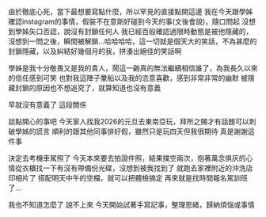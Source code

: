 由於徹底心死，當下最想要寫點什麼，所以罕見的直接點開這邊
我在今天跟學姊確認instagram的事情，假裝不在意剛好碰到今天的事(文後會說)，隨口問起
沒想到學姊矢口否認，說沒有封鎖任何人
我已經百般確認過限時動態是被他隱藏的，沒想到一問之後，瞬間被解鎖...哈哈哈哈，這一切就是個天大的笑話，不為甚麼的封鎖隱藏，以及糾結好幾個月的我，拼湊出絕佳的笑話啊

學姊是我十分敬畏又是我的貴人，鬧這一齣真的無法繼續相信誰了，為我長久以來的信任感到可笑
也對我這陣子暈船以及我的恣意喜歡，感到非常非常的幽默
被隱藏封鎖的原因也不想追究了，就算知道也沒有意義

早就沒有意義了
這段關係


談點開心的事吧
今天家人找我2026的元旦去東南亞玩，拜所之賜才有話題可以刺破學姊的謊言
順利的跟其他同事排好假，雖然只是玩四天但我很期待
真是謝謝這件事


決定去考機車駕照了
今天本來要去拍證件照，結果撲空兩次，抱著萬念俱灰的心情從衣櫃找一下有沒有帶備份光碟，沒想到被我找到了
就跑去家裡附近的沖洗店印相片了
搭配明天中午的空檔，就可以把體檢搞定
再來就是找時間報名駕訓班了...


我也不知道怎麼了
說不上來
今天開始試著手寫記事，整理思緒，歸納煩惱或事情